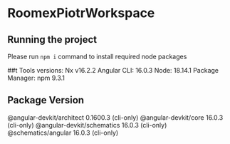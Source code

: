 # RoomexPiotrWorkspace

 
## Running the project
Please run `npm i` command to install required node packages



##t Tools versions:
Nx v16.2.2 
Angular CLI: 16.0.3
Node: 18.14.1
Package Manager: npm 9.3.1

Package                      Version
------------------------------------------------------
@angular-devkit/architect    0.1600.3 (cli-only)
@angular-devkit/core         16.0.3 (cli-only)
@angular-devkit/schematics   16.0.3 (cli-only)
@schematics/angular          16.0.3 (cli-only)
 
